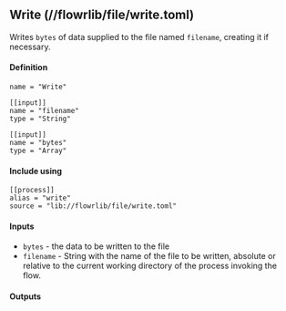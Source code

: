 ## Write (//flowrlib/file/write.toml)
Writes `bytes` of data supplied to the file named `filename`, creating it if necessary.

#### Definition
```
name = "Write"

[[input]]
name = "filename"
type = "String"

[[input]]
name = "bytes"
type = "Array"
```

#### Include using
```
[[process]]
alias = "write"
source = "lib://flowrlib/file/write.toml"
```

#### Inputs
* `bytes` - the data to be written to the file
* `filename` - String with the name of the file to be written, absolute or relative to the current working
directory of the process invoking the flow.

#### Outputs